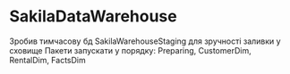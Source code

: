 # SakilaDataWarehouse

Зробив тимчасову бд SakilaWarehouseStaging для зручності заливки у сховище
Пакети запускати у порядку: Preparing, CustomerDim, RentalDim, FactsDim
